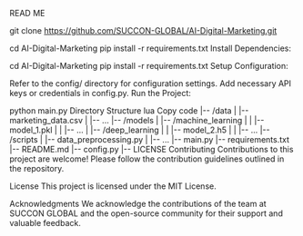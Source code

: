 READ ME


git clone https://github.com/SUCCON-GLOBAL/AI-Digital-Marketing.git

cd AI-Digital-Marketing
pip install -r requirements.txt
Install Dependencies:


cd AI-Digital-Marketing
pip install -r requirements.txt
Setup Configuration:

Refer to the config/ directory for configuration settings.
Add necessary API keys or credentials in config.py.
Run the Project:


python main.py
Directory Structure
lua
Copy code
|-- /data
|   |-- marketing_data.csv
|   |-- ...
|-- /models
|   |-- /machine_learning
|   |   |-- model_1.pkl
|   |   |-- ...
|   |-- /deep_learning
|   |   |-- model_2.h5
|   |   |-- ...
|-- /scripts
|   |-- data_preprocessing.py
|   |-- ...
|-- main.py
|-- requirements.txt
|-- README.md
|-- config.py
|-- LICENSE
Contributing
Contributions to this project are welcome! Please follow the contribution guidelines outlined in the repository.

License
This project is licensed under the MIT License.

Acknowledgments
We acknowledge the contributions of the team at SUCCON GLOBAL and the open-source community for their support and valuable feedback.

